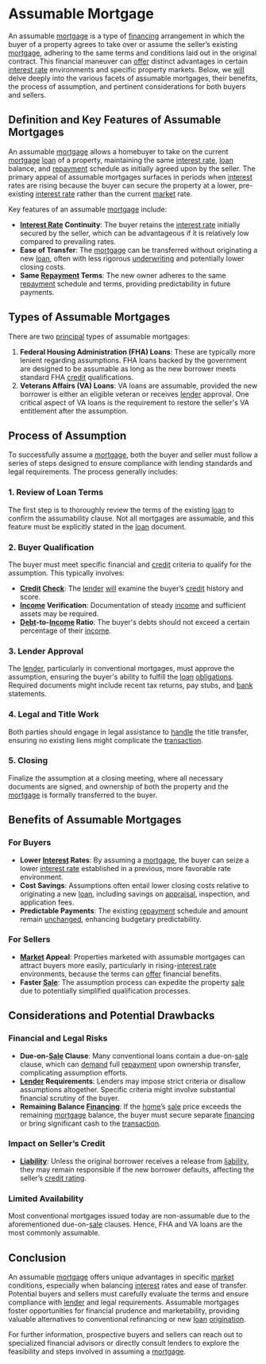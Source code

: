 # Assumable Mortgage

An assumable [mortgage](../m/mortgage.md) is a type of [financing](../f/financing.md) arrangement in which the buyer of a property agrees to take over or assume the seller’s existing [mortgage](../m/mortgage.md), adhering to the same terms and conditions laid out in the original contract. This financial maneuver can [offer](../o/offer.md) distinct advantages in certain [interest rate](../i/interest_rate.md) environments and specific property markets. Below, we [will](../w/will.md) delve deeply into the various facets of assumable mortgages, their benefits, the process of assumption, and pertinent considerations for both buyers and sellers.

## Definition and Key Features of Assumable Mortgages

An assumable [mortgage](../m/mortgage.md) allows a homebuyer to take on the current [mortgage](../m/mortgage.md) [loan](../l/loan.md) of a property, maintaining the same [interest rate](../i/interest_rate.md), [loan](../l/loan.md) balance, and [repayment](../r/repayment.md) schedule as initially agreed upon by the seller. The primary appeal of assumable mortgages surfaces in periods when [interest](../i/interest.md) rates are rising because the buyer can secure the property at a lower, pre-existing [interest rate](../i/interest_rate.md) rather than the current [market](../m/market.md) rate.

Key features of an assumable [mortgage](../m/mortgage.md) include:

- **[Interest Rate](../i/interest_rate.md) Continuity**: The buyer retains the [interest rate](../i/interest_rate.md) initially secured by the seller, which can be advantageous if it is relatively low compared to prevailing rates.
- **Ease of Transfer**: The [mortgage](../m/mortgage.md) can be transferred without originating a new [loan](../l/loan.md), often with less rigorous [underwriting](../u/underwriting.md) and potentially lower closing costs.
- **Same [Repayment](../r/repayment.md) Terms**: The new owner adheres to the same [repayment](../r/repayment.md) schedule and terms, providing predictability in future payments.

## Types of Assumable Mortgages

There are two [principal](../p/principal.md) types of assumable mortgages:

1. **Federal Housing Administration (FHA) Loans**: These are typically more lenient regarding assumptions. FHA loans backed by the government are designed to be assumable as long as the new borrower meets standard FHA [credit](../c/credit.md) qualifications.
2. **Veterans Affairs (VA) Loans**: VA loans are assumable, provided the new borrower is either an eligible veteran or receives [lender](../l/lender.md) approval. One critical aspect of VA loans is the requirement to restore the seller's VA entitlement after the assumption.

## Process of Assumption

To successfully assume a [mortgage](../m/mortgage.md), both the buyer and seller must follow a series of steps designed to ensure compliance with lending standards and legal requirements. The process generally includes:

### 1. Review of Loan Terms

The first step is to thoroughly review the terms of the existing [loan](../l/loan.md) to confirm the assumability clause. Not all mortgages are assumable, and this feature must be explicitly stated in the [loan](../l/loan.md) document.

### 2. Buyer Qualification

The buyer must meet specific financial and [credit](../c/credit.md) criteria to qualify for the assumption. This typically involves:

- **[Credit](../c/credit.md) [Check](../c/check.md)**: The [lender](../l/lender.md) [will](../w/will.md) examine the buyer’s [credit](../c/credit.md) history and score.
- **[Income](../i/income.md) Verification**: Documentation of steady [income](../i/income.md) and sufficient assets may be required.
- **[Debt](../d/debt.md)-to-[Income](../i/income.md) Ratio**: The buyer's debts should not exceed a certain percentage of their [income](../i/income.md).

### 3. Lender Approval

The [lender](../l/lender.md), particularly in conventional mortgages, must approve the assumption, ensuring the buyer's ability to fulfill the [loan](../l/loan.md) [obligations](../o/obligation.md). Required documents might include recent tax returns, pay stubs, and [bank](../b/bank.md) statements.

### 4. Legal and Title Work

Both parties should engage in legal assistance to [handle](../h/handle.md) the title transfer, ensuring no existing liens might complicate the [transaction](../t/transaction.md).

### 5. Closing

Finalize the assumption at a closing meeting, where all necessary documents are signed, and ownership of both the property and the [mortgage](../m/mortgage.md) is formally transferred to the buyer.

## Benefits of Assumable Mortgages

### For Buyers

- **Lower [Interest](../i/interest.md) Rates**: By assuming a [mortgage](../m/mortgage.md), the buyer can seize a lower [interest rate](../i/interest_rate.md) established in a previous, more favorable rate environment.
- **Cost Savings**: Assumptions often entail lower closing costs relative to originating a new [loan](../l/loan.md), including savings on [appraisal](../a/appraisal.md), inspection, and application fees.
- **Predictable Payments**: The existing [repayment](../r/repayment.md) schedule and amount remain [unchanged](../u/unchanged.md), enhancing budgetary predictability.

### For Sellers

- **[Market](../m/market.md) Appeal**: Properties marketed with assumable mortgages can attract buyers more easily, particularly in rising-[interest rate](../i/interest_rate.md) environments, because the terms can [offer](../o/offer.md) financial benefits.
- **Faster [Sale](../s/sale.md)**: The assumption process can expedite the property [sale](../s/sale.md) due to potentially simplified qualification processes.

## Considerations and Potential Drawbacks

### Financial and Legal Risks

- **Due-on-[Sale](../s/sale.md) Clause**: Many conventional loans contain a due-on-[sale](../s/sale.md) clause, which can [demand](../d/demand.md) full [repayment](../r/repayment.md) upon ownership transfer, complicating assumption efforts.
- **[Lender](../l/lender.md) Requirements**: Lenders may impose strict criteria or disallow assumptions altogether. Specific criteria might involve substantial financial scrutiny of the buyer.
- **Remaining Balance [Financing](../f/financing.md)**: If the [home](../h/home.md)’s [sale](../s/sale.md) price exceeds the remaining [mortgage](../m/mortgage.md) balance, the buyer must secure separate [financing](../f/financing.md) or bring significant cash to the [transaction](../t/transaction.md).

### Impact on Seller’s Credit

- **[Liability](../l/liability.md)**: Unless the original borrower receives a release from [liability](../l/liability.md), they may remain responsible if the new borrower defaults, affecting the seller’s [credit rating](../c/credit_rating.md).

### Limited Availability

Most conventional mortgages issued today are non-assumable due to the aforementioned due-on-[sale](../s/sale.md) clauses. Hence, FHA and VA loans are the most commonly assumable.

## Conclusion

An assumable [mortgage](../m/mortgage.md) offers unique advantages in specific [market](../m/market.md) conditions, especially when balancing [interest](../i/interest.md) rates and ease of transfer. Potential buyers and sellers must carefully evaluate the terms and ensure compliance with [lender](../l/lender.md) and legal requirements. Assumable mortgages foster opportunities for financial prudence and marketability, providing valuable alternatives to conventional refinancing or new [loan](../l/loan.md) [origination](../o/origination.md).

For further information, prospective buyers and sellers can reach out to specialized financial advisors or directly consult lenders to explore the feasibility and steps involved in assuming a [mortgage](../m/mortgage.md).